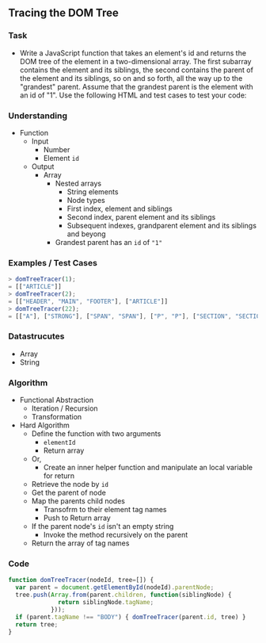 ## Tracing the DOM Tree

### Task
- Write a JavaScript function that takes an element's id and returns the DOM tree of the element in a two-dimensional array. The first subarray contains the element and its siblings, the second contains the parent of the element and its siblings, so on and so forth, all the way up to the "grandest" parent. Assume that the grandest parent is the element with an id of "1". Use the following HTML and test cases to test your code:

### Understanding
- Function
  + Input
    * Number
    * Element `id`
  + Output
    * Array
      - Nested arrays
        + String elements
        + Node types
        + First index, element and siblings
        + Second index, parent element and its siblings
        + Subsequent indexes, grandparent element and its siblings and beyong
      - Grandest parent has an `id` of `"1"`

### Examples / Test Cases
```js
> domTreeTracer(1);
= [["ARTICLE"]]
> domTreeTracer(2);
= [["HEADER", "MAIN", "FOOTER"], ["ARTICLE"]]
> domTreeTracer(22);
= [["A"], ["STRONG"], ["SPAN", "SPAN"], ["P", "P"], ["SECTION", "SECTION"], ["HEADER", "MAIN", "FOOTER"], ["ARTICLE"]]
```

### Datastrucutes
- Array
- String

### Algorithm
- Functional Abstraction
  + Iteration / Recursion
  + Transformation
- Hard Algorithm
  + Define the function with two arguments
    * `elementId`
    * Return array
  - Or,
    * Create an inner helper function and manipulate an local variable for return
  + Retrieve the node by `id`
  + Get the parent of node
  + Map the parents child nodes
    * Transofrm to their element tag names
    * Push to Return array
  + If the parent node's `id` isn't an empty string
    * Invoke the method recursively on the parent
  + Return the array of tag names

### Code
```js
function domTreeTracer(nodeId, tree=[]) {
  var parent = document.getElementById(nodeId).parentNode;
  tree.push(Array.from(parent.children, function(siblingNode) {
              return siblingNode.tagName;
            }));
  if (parent.tagName !== "BODY") { domTreeTracer(parent.id, tree) }
  return tree;
}
```
